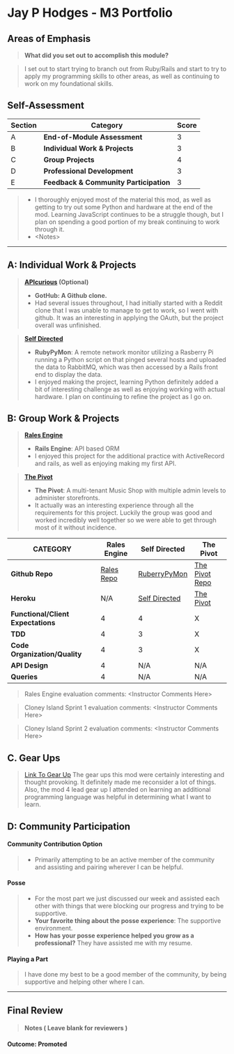 # Jay P Hodges - M3 Portfolio

## Areas of Emphasis

> **What did you set out to accomplish this module?**

> I set out to start trying to branch out from Ruby/Rails and start to try to apply my programming skills to other areas, as well as continuing to work on my foundational skills.

## Self-Assessment

| Section | Category | Score |
| --- | ----- | --- |
| A | **End-of-Module Assessment** | 3 |
| B | **Individual Work & Projects** | 3 |
| C | **Group Projects** | 4 |
| D | **Professional Development** | 3 |
| E | **Feedback & Community Participation** | 3 |

>* I thoroughly enjoyed most of the material this mod, as well as getting to try out some Python and hardware at the end of the mod. Learning JavaScript continues to be a struggle though, but I plan on spending a good portion of my break continuing to work through it.
>* \<Notes>

-----------------------

## A: Individual Work & Projects

> **[APIcurious](https://github.com/jayphodges/gothub) (Optional)**
>* **GotHub: A Github clone.**
>* Had several issues throughout, I had initially started with a Reddit clone that I was unable to manage to get to work, so I went with github. It was an interesting in applying the OAuth, but the project overall was unfinished.

> **[Self Directed](https://github.com/jayphodges/network_monitor)**
>* **RubyPyMon**: A remote network monitor utilizing a Rasberry Pi running a Python script on that pinged several hosts and uploaded the data to RabbitMQ, which was then accessed by a Rails front end to display the data.
>* I enjoyed making the project, learning Python definitely added a bit of interesting challenge as well as enjoying working with actual hardware. I plan on continuing to refine the project as I go on.

## B: Group Work & Projects

> **[Rales Engine](https://github.com/jayphodges/rails_engine)**
>* **Rails Engine**: API based ORM
>* I enjoyed this project for the additional practice with ActiveRecord and rails, as well as enjoying making my first API.

> **[The Pivot](https://github.com/jayphodges/the_pivot)**
>* **The Pivot**: A multi-tenant Music Shop with multiple admin levels to administer storefronts.
>* It actually was an interesting experience through all the requirements for this project. Luckily the group was good and worked incredibly well together so we were able to get through most of it without incidence.

| CATEGORY | Rales Engine | Self Directed | The Pivot |
| --- | --- | --- | --- |
| **Github Repo** | [Rales Repo](https://github.com/jayphodges/rails_engine) | [RuberryPyMon](https://github.com/jayphodges/the_pivot) | [The Pivot Repo](https://github.com/jayphodges/the_pivot) |
| **Heroku** | N/A | [Self Directed](https://bloodcurdling-wizard-96128.herokuapp.com/) | [The Pivot](https://ancient-tundra-62071.herokuapp.com/) |
| **Functional/Client Expectations** | 4 | 4 | X |
| **TDD** | 4 | 3 | X |
| **Code Organization/Quality** | 4 | 3 | X |
| **API Design** | 4 | N/A | N/A |
| **Queries** | 4 | N/A | N/A |

> Rales Engine evaluation comments:
\<Instructor Comments Here>

> Cloney Island Sprint 1 evaluation comments:
\<Instructor Comments Here>

> Cloney Island Sprint 2 evaluation comments:
\<Instructor Comments Here>

## C. **Gear Ups**

> [Link To Gear Up](https://github.com/turingschool/gear-up/blob/master/microaggressions_original.markdown)
> The gear ups this mod were certainly interesting and thought provoking. It definitely made me reconsider a lot of things. Also, the mod 4 lead gear up I attended on learning an additional programming language was helpful in determining what I want to learn.
## D: Community Participation

#### **Community Contribution Option**
>* Primarily attempting to be an active member of the community and assisting and pairing wherever I can be helpful.

#### **Posse**
  >* For the most part we just discussed our week and assisted each other with things that were blocking our progress and trying to be supportive.
  >* **Your favorite thing about the posse experience**: The supportive environment.
  >* **How has your posse experience helped you grow as a professional?** They have assisted me with my resume.

#### **Playing a Part**

> I have done my best to be a good member of the community, by being supportive and helping other where I can.

------------------

## Final Review

> #### Notes ( Leave blank for reviewers )

#### Outcome: Promoted

